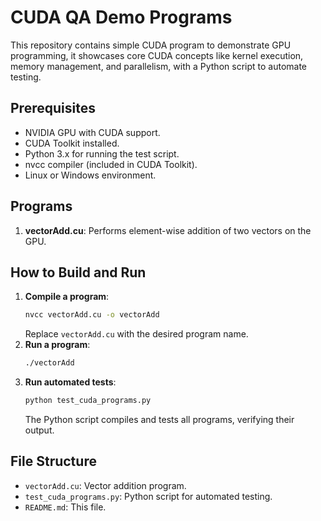 # CUDA QA Demo Programs

This repository contains simple CUDA program to demonstrate GPU programming, it showcases core CUDA concepts like kernel execution, memory management, and parallelism, with a Python script to automate testing.

## Prerequisites
- NVIDIA GPU with CUDA support.
- CUDA Toolkit installed.
- Python 3.x for running the test script.
- nvcc compiler (included in CUDA Toolkit).
- Linux or Windows environment.

## Programs
1. **vectorAdd.cu**: Performs element-wise addition of two vectors on the GPU.

## How to Build and Run
1. **Compile a program**:
   ```bash
   nvcc vectorAdd.cu -o vectorAdd
   ```
   Replace `vectorAdd.cu` with the desired program name.
2. **Run a program**:
   ```bash
   ./vectorAdd
   ```
3. **Run automated tests**:
   ```bash
   python test_cuda_programs.py
   ```
   The Python script compiles and tests all programs, verifying their output.

## File Structure
- `vectorAdd.cu`: Vector addition program.
- `test_cuda_programs.py`: Python script for automated testing.
- `README.md`: This file.
